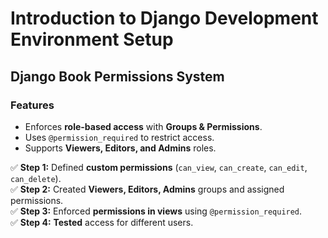 # Introduction to Django Development Environment Setup


## Django Book Permissions System

### Features
- Enforces **role-based access** with **Groups & Permissions**.
- Uses `@permission_required` to restrict access.
- Supports **Viewers, Editors, and Admins** roles.


✅ **Step 1:** Defined **custom permissions** (`can_view`, `can_create`, `can_edit`, `can_delete`).  
✅ **Step 2:** Created **Viewers, Editors, Admins** groups and assigned permissions.  
✅ **Step 3:** Enforced **permissions in views** using `@permission_required`.  
✅ **Step 4:** **Tested** access for different users.  


